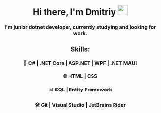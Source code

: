 <h1 align="center">Hi there, I'm Dmitriy <img src="https://github.com/blackcater/blackcater/raw/main/images/Hi.gif" height="32"/></h1>
<h3 align="center">I'm junior dotnet developer, currently studying and looking for work.</h3>

<h2 align="center">Skills:</h2>
<h3 align="center">🚀 C# | .NET Core | ASP.NET | WPF | .NET MAUI</h3>
<h3 align="center">🌐 HTML | CSS</h3>
<h3 align="center">📊 SQL | Entity Framework</h3>
<h3 align="center">🛠 Git | Visual Studio | JetBrains Rider</h3>

